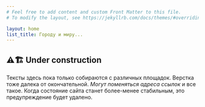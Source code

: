 ```yaml
---
# Feel free to add content and custom Front Matter to this file.
# To modify the layout, see https://jekyllrb.com/docs/themes/#overriding-theme-defaults

layout: home
list_title: Городу и миру...
---
```


## ⚠🏗 Under construction

Тексты здесь пока только собираются с различных площадок. Верстка тоже далека от окончательной.
*Могут поменяться адреса ссылок* и все такое. Когда состояние сайта станет более-менее стабильным,
это предупреждение будет удалено.

<!-- TODO:
  1. Ограничение постов на главной и в категориях.
    1.1 Страницы календаря.
  2. Подкатегории на главной и в категориях.
    2.1 Дерево категорий?
  3. Рубрикатор и «пять последних» в сайдбаре.
  4. Перевести тексты в страницы, анонсы постами.
    4.1 Рубрикация текстов по сериям (отдельное дерево категорий).
  5. О себе
  -->
